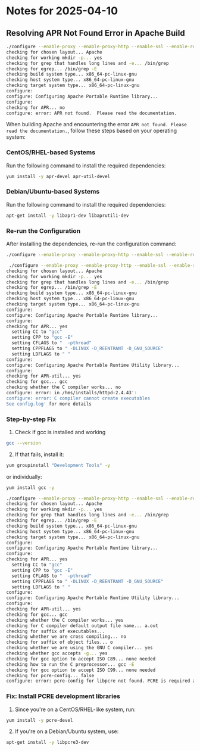 # Notes for 2025-04-10

## Resolving APR Not Found Error in Apache Build
```bash
./configure --enable-proxy --enable-proxy-http --enable-ssl --enable-rewrite
checking for chosen layout... Apache
checking for working mkdir -p... yes
checking for grep that handles long lines and -e... /bin/grep
checking for egrep... /bin/grep -E
checking build system type... x86_64-pc-linux-gnu
checking host system type... x86_64-pc-linux-gnu
checking target system type... x86_64-pc-linux-gnu
configure: 
configure: Configuring Apache Portable Runtime library...
configure: 
checking for APR... no
configure: error: APR not found.  Please read the documentation.
```

When building Apache and encountering the error `APR not found. Please read the documentation.`, follow these steps based on your operating system:

### CentOS/RHEL-based Systems
Run the following command to install the required dependencies:
```bash
yum install -y apr-devel apr-util-devel
```

### Debian/Ubuntu-based Systems
Run the following command to install the required dependencies:
```bash
apt-get install -y libapr1-dev libaprutil1-dev
```

### Re-run the Configuration
After installing the dependencies, re-run the configuration command:
```bash
./configure --enable-proxy --enable-proxy-http --enable-ssl --enable-rewrite
```

```bash
 ./configure --enable-proxy --enable-proxy-http --enable-ssl --enable-rewrite
checking for chosen layout... Apache
checking for working mkdir -p... yes
checking for grep that handles long lines and -e... /bin/grep
checking for egrep... /bin/grep -E
checking build system type... x86_64-pc-linux-gnu
checking host system type... x86_64-pc-linux-gnu
checking target system type... x86_64-pc-linux-gnu
configure: 
configure: Configuring Apache Portable Runtime library...
configure: 
checking for APR... yes
  setting CC to "gcc"
  setting CPP to "gcc -E"
  setting CFLAGS to "  -pthread"
  setting CPPFLAGS to " -DLINUX -D_REENTRANT -D_GNU_SOURCE"
  setting LDFLAGS to " "
configure: 
configure: Configuring Apache Portable Runtime Utility library...
configure: 
checking for APR-util... yes
checking for gcc... gcc
checking whether the C compiler works... no
configure: error: in /hms/installs/httpd-2.4.43':
configure: error: C compiler cannot create executables
See config.log' for more details
```
### Step-by-step Fix
1. Check if gcc is installed and working
```bash
gcc --version
```

2. If that fails, install it:

```bash
yum groupinstall "Development Tools" -y
```
or individually:
```bash
yum install gcc -y
```


```bash
./configure --enable-proxy --enable-proxy-http --enable-ssl --enable-rewrite
checking for chosen layout... Apache
checking for working mkdir -p... yes
checking for grep that handles long lines and -e... /bin/grep
checking for egrep... /bin/grep -E
checking build system type... x86_64-pc-linux-gnu
checking host system type... x86_64-pc-linux-gnu
checking target system type... x86_64-pc-linux-gnu
configure: 
configure: Configuring Apache Portable Runtime library...
configure: 
checking for APR... yes
  setting CC to "gcc"
  setting CPP to "gcc -E"
  setting CFLAGS to "  -pthread"
  setting CPPFLAGS to " -DLINUX -D_REENTRANT -D_GNU_SOURCE"
  setting LDFLAGS to " "
configure: 
configure: Configuring Apache Portable Runtime Utility library...
configure: 
checking for APR-util... yes
checking for gcc... gcc
checking whether the C compiler works... yes
checking for C compiler default output file name... a.out
checking for suffix of executables... 
checking whether we are cross compiling... no
checking for suffix of object files... o
checking whether we are using the GNU C compiler... yes
checking whether gcc accepts -g... yes
checking for gcc option to accept ISO C89... none needed
checking how to run the C preprocessor... gcc -E
checking for gcc option to accept ISO C99... none needed
checking for pcre-config... false
configure: error: pcre-config for libpcre not found. PCRE is required and available from http://pcre.org/
```
### Fix: Install PCRE development libraries
1. Since you're on a CentOS/RHEL-like system, run:
```bash
yum install -y pcre-devel
```
2. If you're on a Debian/Ubuntu system, use:
```bash
apt-get install -y libpcre3-dev
```